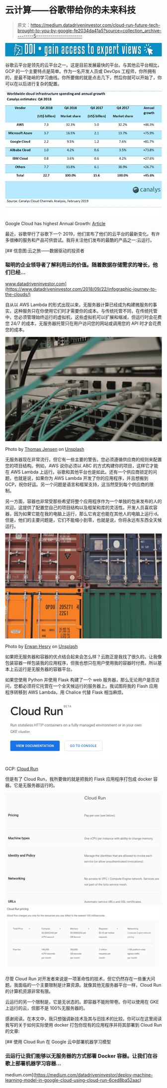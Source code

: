 # 云计算——谷歌带给你的未来科技

> 原文：<https://medium.datadriveninvestor.com/cloud-run-future-tech-brought-to-you-by-google-fe2034da41a5?source=collection_archive---------5----------------------->

[![](img/f3098c63c0b1ae4b6323ac51cac83fc9.png)](http://www.track.datadriveninvestor.com/1B9E)

谷歌云平台是领先的云平台之一。这是目前发展最快的平台。与其他云平台相比，GCP 的一个主要特点是简单。作为一名开发人员或 DevOps 工程师，你所拥有的，是最不陡峭的学习曲线。你所要做的就是点击几下，然后你就可以开始了，你可以在以后进行复杂的配置。

![](img/ab0eda73ca6d9316668458060c2eaf0d.png)

Google Cloud has highest Annual Growth: [Article](https://www.canalys.com/newsroom/cloud-market-share-q4-2018-and-full-year-2018)

最近，谷歌举行了谷歌下一个 2019，他们宣布了他们的云平台的最新变化。有许多很棒的服务和产品可供尝试。我将关注他们发布的最酷的产品之一:云运行。

[](https://www.datadriveninvestor.com/2018/09/22/infographic-journey-to-the-clouds/) [## 信息图:云之旅——数据驱动的投资者

### 聪明的企业领导者了解利用云的价值。随着数据存储需求的增长，他们已经…

www.datadriveninvestor.com](https://www.datadriveninvestor.com/2018/09/22/infographic-journey-to-the-clouds/) 

自从以 AWS Lambda 的形式出现以来，无服务器计算已经成为构建微服务的事实，这种服务只在你使用它们时才需要你的成本。与传统托管不同，在传统托管中，您必须管理始终运行的虚拟机，这些虚拟机可以扩展和缩减，但运行时会花费您 24/7 的成本，无服务器托管只在用户访问您的网站或调用您的 API 时才会花费您的成本。

![](img/3cee837aacbe71d6c2e21e293f58ba0b.png)

Photo by [Thomas Jensen](https://unsplash.com/@thomasjsn?utm_source=medium&utm_medium=referral) on [Unsplash](https://unsplash.com?utm_source=medium&utm_medium=referral)

无服务器现在非常流行，但它有一些主要的警告。您必须遵循供应商的规则来配置您的项目结构。例如，AWS 说你必须以 ABC 的方式构建你的项目，这样它才能在 AWS Lambda 上运行。谷歌和其他平台也是如此。还有一个供应商锁定的问题，也就是说，如果你为 AWS Lambda 开发了你的应用程序，并且想搬到 GCP，祝你好运。另一个问题是语言和框架支持，这当然受到每个供应商的限制。

另一方面，容器也非常受那些希望将整个应用程序作为一个单独的包来发布的人的欢迎。这提供了配置您自己的项目结构以及框架和库的灵活性。开发人员喜欢容器，因为如果它能在我的电脑上运行，那么它肯定也能在其他人的电脑上运行:d。但是，他们的主要问题是，它们不能缩小到零，也就是说，你将永远有东西全天候运行。

![](img/fe4bc1a47f212f14654819e26b0f55f9.png)

Photo by [Erwan Hesry](https://unsplash.com/@erwanhesry?utm_source=medium&utm_medium=referral) on [Unsplash](https://unsplash.com?utm_source=medium&utm_medium=referral)

如果把无服务器和容器的优点结合起来会怎么样？云跑正是我找了很久的。让我像包装容器一样包装我的应用程序，但我也想只在用户使用我的容器时付费。所以基本上云运行是无服务器的容器平台。

如果您使用 Python 并使用 Flask 构建了一个 web 服务器，那么无论用户是否访问，您都必须将它托管在一个全天候运行的服务器上。我试图将我的 Flash 应用程序转移到 AWS Lambda，用 Chalice 代替 Flask 相当麻烦。

![](img/a49ecf3b52c5685d5eb8b299943ebf1c.png)

GCP: [Cloud Run](https://cloud.google.com/run/)

但是有了 Cloud Run，我所要做的就是把我的 Flask 应用程序打包成 docker 容器。它是无服务器运行的。

![](img/dc536b94211d75781ba343b7f5c65837.png)![](img/86c7e91b706c1a3f621c7b485dd80887.png)

尽管 Cloud Run 对开发者来说是一项革命性的技术，但它仍然存在一些重大问题。我面临的一个主要限制是计算资源。就像其他无服务器平台一样，Cloud Run 的计算机资源非常有限。

云运行的另一个限制是，它是无状态的。即容器不能附带卷。你可以使用在 GKE 上运行的云，但那不是 100%无服务器的。

感谢阅读。在本文中，我只想强调新技术及其与旧技术的比较。你可以在这里阅读我写的关于如何实际使用 docker 打包你现有的应用程序并将其部署到 Cloud Run 的文章:

[](https://medium.com/datadriveninvestor/deploy-machine-learning-model-in-google-cloud-using-cloud-run-6ced8ba52aac) [## 使用 Cloud Run 在 Google 云中部署机器学习模型

### 云运行让我们能够以无服务器的方式部署 Docker 容器。让我们在谷歌上部署机器学习容器…

medium.com](https://medium.com/datadriveninvestor/deploy-machine-learning-model-in-google-cloud-using-cloud-run-6ced8ba52aac)